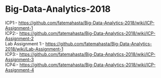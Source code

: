 # Big-Data-Analytics-2018

ICP1:- https://github.com/fatemahasta/Big-Data-Analytics-2018/wiki/ICP-Assignment-1     
ICP2:- https://github.com/fatemahasta/Big-Data-Analytics-2018/wiki/ICP-Assignment-2      
Lab Assignment 1:- https://github.com/fatemahasta/Big-Data-Analytics-2018/wiki/Lab-Assignment-1      
ICP3:- https://github.com/fatemahasta/Big-Data-Analytics-2018/wiki/ICP-Assignment-3     
ICP4:- https://github.com/fatemahasta/Big-Data-Analytics-2018/wiki/ICP-Assignment-4      

